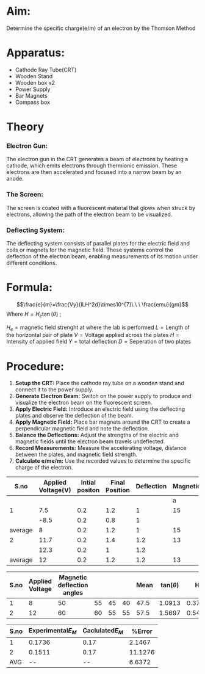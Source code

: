 # Aim:
Determine the specific charge(e/m) of an electron by the Thomson Method

# Apparatus:
- Cathode Ray Tube(CRT)
- Wooden Stand
- Wooden box x2
- Power Supply
- Bar Magnets
- Compass box

# Theory

### Electron Gun:
The electron gun in the CRT generates a beam of electrons by heating a cathode, which emits electrons through thermionic emission. These electrons are then accelerated and focused into a narrow beam by an anode.
### The Screen:

The screen is coated with a fluorescent material that glows when struck by electrons, allowing the path of the electron beam to be visualized.
### Deflecting System:
The deflecting system consists of parallel plates for the electric field and coils or magnets for the magnetic field. These systems control the deflection of the electron beam, enabling measurements of its motion under different conditions.


# Formula:

$$\frac{e}{m}=\frac{Vy}{lLH^2d}\times10^{7}\ \ \ \frac{emu}{gm}$$
Where $H=H_e \tan(\theta)$ ;

$H_e=\text{magnetic field strenght at where the lab is performed}$
$L=\text{Length of the horizontal pair of plate}$
$V=\text{Voltage applied across the plates}$
$H=\text{Intensity of applied field}$
$Y=\text{total deflection}$
$D=\text{Seperation of two plates}$

# Procedure:

1. **Setup the CRT:** Place the cathode ray tube on a wooden stand and connect it to the power supply.
2. **Generate Electron Beam:** Switch on the power supply to produce and visualize the electron beam on the fluorescent screen.
3. **Apply Electric Field:** Introduce an electric field using the deflecting plates and observe the deflection of the beam.
4. **Apply Magnetic Field:** Place bar magnets around the CRT to create a perpendicular magnetic field and note the deflection.
5. **Balance the Deflections:** Adjust the strengths of the electric and magnetic fields until the electron beam travels undeflected.
6. **Record Measurements:** Measure the accelerating voltage, distance between the plates, and magnetic field strength.
7. **Calculate e/me/m:** Use the recorded values to determine the specific charge of the electron.

| S.no    | Applied Voltage(V) | Intial positon | Final Position | Deflection | Magnetic |     |     |     |
| ------- | ------------------ | -------------- | -------------- | ---------- | -------- | --- | --- | --- |
|         |                    |                |                |            | a        | b   | c   | d   |
| 1       | 7.5                | 0.2            | 1.2            | 1          | 15       | 15  |     |     |
|         | -8.5               | 0.2            | 0.8            | 1          |          |     | 13  | 13  |
| average | 8                  | 0.2            | 1.2            | 1          | 15       | 15  | 13  | 13  |
| 2       | 11.7               | 0.2            | 1.4            | 1.2        | 13       | 13  |     |     |
|         | 12.3               | 0.2            | 1              | 1.2        |          |     | 15  | 15  |
| average | 12                 | 0.2            | 1.2            | 1.2        | 13       | 13  | 15  | 15  |

| S.no | Applied Voltage | Magnetic deflection angles |     |     |     | Mean | tan($\theta$) | H      |
| ---- | --------------- | -------------------------- | --- | --- | --- | ---- | ------------- | ------ |
| 1    | 8               | 50                         | 55  | 45  | 40  | 47.5 | 1.0913        | 0.3765 |
| 2    | 12              | 60                         | 60  | 55  | 55  | 57.5 | 1.5697        | 0.5415 |

| S.no | Experimental$E_M$ | Caclulated$E_M$ | %Error  |
|------|-------------------|-----------------|---------|
| 1    | 0.1736            | 0.17            | 2.1467  |
| 2    | 0.1511            | 0.17            | 11.1276 |
| AVG  | --                | --              | 6.6372  |

